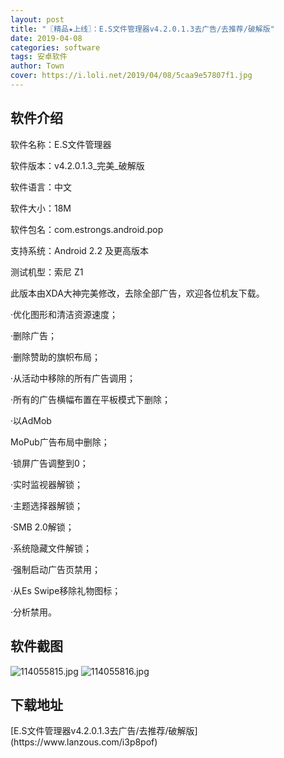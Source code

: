 ```yaml
---
layout: post
title: "〖精品★上线〗：E.S文件管理器v4.2.0.1.3去广告/去推荐/破解版"
date: 2019-04-08
categories: software
tags: 安卓软件
author: Town
cover: https://i.loli.net/2019/04/08/5caa9e57807f1.jpg
---
```


## 软件介绍

软件名称：E.S文件管理器

软件版本：v4.2.0.1.3_完美_破解版

软件语言：中文

软件大小：18M

软件包名：com.estrongs.android.pop

支持系统：Android 2.2 及更高版本

测试机型：索尼 Z1

此版本由XDA大神完美修改，去除全部广告，欢迎各位机友下载。

·优化图形和清洁资源速度；

·删除广告；

·删除赞助的旗帜布局；

·从活动中移除的所有广告调用；

·所有的广告横幅布置在平板模式下删除；

·以AdMob

MoPub广告布局中删除；

·锁屏广告调整到0；

·实时监视器解锁；

·主题选择器解锁；

·SMB 2.0解锁；

·系统隐藏文件解锁；

·强制启动广告页禁用；

·从Es Swipe移除礼物图标；

·分析禁用。

## 软件截图

![114055815.jpg](https://i.loli.net/2019/04/08/5caa9e57807f1.jpg)
![114055816.jpg](https://i.loli.net/2019/04/08/5caa9e578b392.jpg)

## 下载地址

<span id="psd">
[E.S文件管理器v4.2.0.1.3去广告/去推荐/破解版](https://www.lanzous.com/i3p8pof)  
</span>


